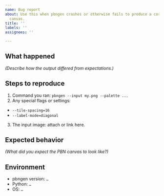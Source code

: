 ```yaml
---
name: Bug report
about: Use this when pbngen crashes or otherwise fails to produce a correct paint-by-number
  canvas.
title: ''
labels: ''
assignees: ''

---
```


<!--
  Please read the documentation to the end
  and try a few settings before opening an Issue.
  If you’ve done that and pbngen still mis-renders,
  fill out the fields below and attach:
   1. The source image you ran.
   2. The exact command-line you used.
-->

## What happened
*(Describe how the output differed from expectations.)*

## Steps to reproduce
1. Command you ran:
    `pbngen --input my.png --palette ...`
2. Any special flags or settings:
- `--tile-spacing=16`
- `--label-mode=diagonal`
3. The input image: attach or link here.

## Expected behavior
*(What did you expect the PBN canvas to look like?)*

## Environment
- pbngen version: `…`
- Python: `…`
- OS: `…`
